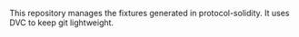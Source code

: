 This repository manages the fixtures generated in protocol-solidity. It uses DVC to keep git lightweight.